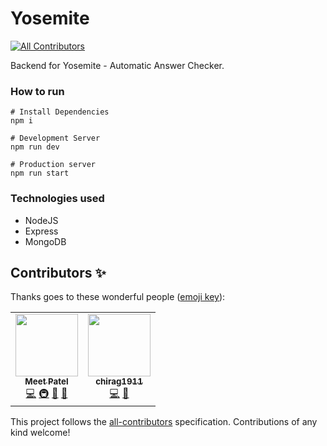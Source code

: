 # Yosemite
<!-- ALL-CONTRIBUTORS-BADGE:START - Do not remove or modify this section -->
[![All Contributors](https://img.shields.io/badge/all_contributors-2-orange.svg?style=flat-square)](#contributors-)
<!-- ALL-CONTRIBUTORS-BADGE:END -->

Backend for Yosemite - Automatic Answer Checker.

### How to run

```
# Install Dependencies
npm i

# Development Server
npm run dev

# Production server
npm run start
```

### Technologies used

- NodeJS
- Express
- MongoDB

## Contributors ✨

Thanks goes to these wonderful people ([emoji key](https://allcontributors.org/docs/en/emoji-key)):

<!-- ALL-CONTRIBUTORS-LIST:START - Do not remove or modify this section -->
<!-- prettier-ignore-start -->
<!-- markdownlint-disable -->
<table>
  <tr>
    <td align="center"><a href="https://meetpatel.github.io/"><img src="https://avatars.githubusercontent.com/u/45785817?v=4?s=100" width="100px;" alt=""/><br /><sub><b>Meet Patel</b></sub></a><br /><a href="https://github.com/meet59patel/Group3-Yosemite-backend/commits?author=meet59patel" title="Code">💻</a> <a href="#infra-meet59patel" title="Infrastructure (Hosting, Build-Tools, etc)">🚇</a> <a href="#maintenance-meet59patel" title="Maintenance">🚧</a> <a href="#projectManagement-meet59patel" title="Project Management">📆</a></td>
    <td align="center"><a href="https://github.com/chirag1911"><img src="https://avatars.githubusercontent.com/u/62808731?v=4?s=100" width="100px;" alt=""/><br /><sub><b>chirag1911</b></sub></a><br /><a href="https://github.com/meet59patel/Group3-Yosemite-backend/commits?author=chirag1911" title="Code">💻</a> <a href="#maintenance-chirag1911" title="Maintenance">🚧</a></td>
  </tr>
</table>

<!-- markdownlint-restore -->
<!-- prettier-ignore-end -->

<!-- ALL-CONTRIBUTORS-LIST:END -->

This project follows the [all-contributors](https://github.com/all-contributors/all-contributors) specification. Contributions of any kind welcome!